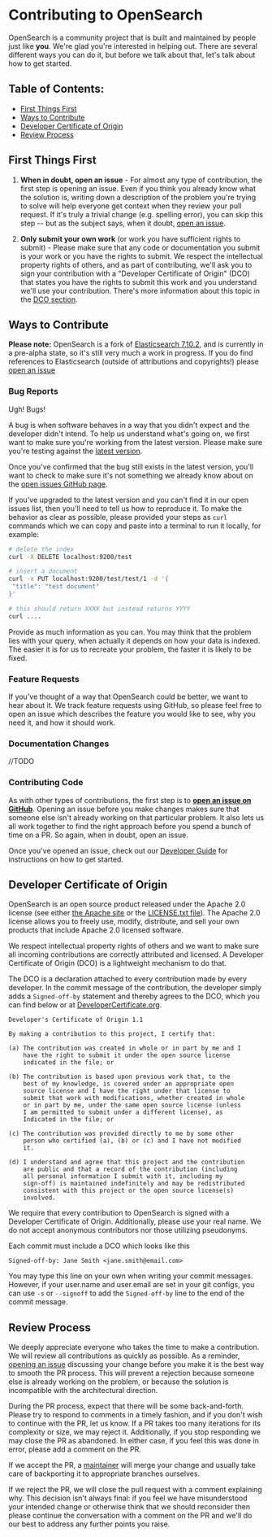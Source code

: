Contributing to OpenSearch
=============================

OpenSearch is a community project that is built and maintained by people just like **you**.  We're glad you're interested in helping out.  There are several different ways you can do it, but before we talk about that, let's talk about how to get started.

## Table of Contents:
- [First Things First](#first-things-first)
- [Ways to Contribute](#ways-to-contribute)
- [Developer Certificate of Origin](#developer-certificate-of-origin)
- [Review Process](#review-process)


## First Things First

1. **When in doubt, open an issue** - For almost any type of contribution, the first step is opening an issue.  Even if you think you already know what the solution is, writing down a description of the problem you're trying to solve will help everyone get context when they review your pull request.  If it's truly a trivial change (e.g. spelling error), you can skip this step -- but as the subject says, when it doubt, [open an issue](https://github.com/opensearch-project/OpenSearch/issues).

2. **Only submit your own work**  (or work you have sufficient rights to submit) - Please make sure that any code or documentation you submit is your work or you have the rights to submit. We respect the intellectual property rights of others, and as part of contributing, we'll ask you to sign your contribution with a "Developer Certificate of Origin" (DCO) that states you have the rights to submit this work and you understand we'll
use your contribution.  There's more information about this topic in the [DCO section](#developer-certificate-of-origin).

## Ways to Contribute

**Please note:**  OpenSearch is a fork of [Elasticsearch 7.10.2](https://github.com/elastic/elasticsearch), and is currently in a pre-alpha state, so it's still very much a work in progress. If you do find references to Elasticsearch (outside of attributions and copyrights!) please [open an issue](https://github.com/opensearch-project/OpenSearch/issues)

### Bug Reports

Ugh!  Bugs!

A bug is when software behaves in a way that you didn't expect and the developer didn't intend.  To help us understand what's going on, we first want to make sure you're working from the latest version.  Please make sure you're testing against the [latest version](https://github.com/opensearch-project/OpenSearch).

Once you've confirmed that the bug still exists in the latest version, you'll want to check to make sure it's not something we already know about on the [open issues GitHub page](https://github.com/opensearch-project/OpenSearch/issues).

If you've upgraded to the latest version and you can't find it in our open issues list, then you'll need to tell us how to reproduce it.  To make the behavior as clear as possible, please provided your steps as `curl` commands which we can copy and paste into a terminal to run it locally, for example:

```sh
# delete the index
curl -X DELETE localhost:9200/test

# insert a document
curl -x PUT localhost:9200/test/test/1 -d '{
 "title": "test document"
}'

# this should return XXXX but instead returns YYYY
curl ....
```

Provide as much information as you can. You may think that the problem lies with your query, when actually it depends on how your data is indexed. The easier it is for us to recreate your problem, the faster it is likely to be fixed.

### Feature Requests

If you've thought of a way that OpenSearch could be better, we want to hear about it.  We track feature requests using GitHub, so please feel free to open an issue which describes the feature you would like to see, why you need it, and how it should work.

### Documentation Changes

//TODO

### Contributing Code

As with other types of contributions, the first step is to [**open an issue on GitHub**](https://github.com/opensearch-project/OpenSearch/issues/new/choose).  Opening an issue before you make changes makes sure that someone else isn't already working on that particular problem.  It also lets us all work together to find the right approach before you spend a bunch of time on a PR.  So again, when in doubt, open an issue.

Once you've opened an issue, check out our [Developer Guide](./DEVELOPER_GUIDE.md) for instructions on how to get started.

## Developer Certificate of Origin

OpenSearch is an open source product released under the Apache 2.0 license (see either [the Apache site](https://www.apache.org/licenses/LICENSE-2.0) or the [LICENSE.txt file](./LICENSE.txt)).  The Apache 2.0 license allows you to freely use, modify, distribute, and sell your own products that include Apache 2.0 licensed software.

We respect intellectual property rights of others and we want to make sure all incoming contributions are correctly attributed and licensed. A Developer Certificate of Origin (DCO) is a lightweight mechanism to do that.

The DCO is a declaration attached to every contribution made by every developer. In the commit message of the contribution, the developer simply adds a `Signed-off-by` statement and thereby agrees to the DCO, which you can find below or at [DeveloperCertificate.org](http://developercertificate.org/).

```
Developer's Certificate of Origin 1.1

By making a contribution to this project, I certify that:

(a) The contribution was created in whole or in part by me and I
    have the right to submit it under the open source license
    indicated in the file; or

(b) The contribution is based upon previous work that, to the
    best of my knowledge, is covered under an appropriate open
    source license and I have the right under that license to
    submit that work with modifications, whether created in whole
    or in part by me, under the same open source license (unless
    I am permitted to submit under a different license), as
    Indicated in the file; or

(c) The contribution was provided directly to me by some other
    person who certified (a), (b) or (c) and I have not modified
    it.

(d) I understand and agree that this project and the contribution
    are public and that a record of the contribution (including
    all personal information I submit with it, including my
    sign-off) is maintained indefinitely and may be redistributed
    consistent with this project or the open source license(s)
    involved.
 ```
We require that every contribution to OpenSearch is signed with a Developer Certificate of Origin.  Additionally, please use your real name.  We do not accept anonymous contributors nor those utilizing pseudonyms.

Each commit must include a DCO which looks like this

```
Signed-off-by: Jane Smith <jane.smith@email.com>
```
You may type this line on your own when writing your commit messages.  However, if your user.name and user.email are set in your git configs, you can use `-s` or `--signoff` to add the `Signed-off-by` line to the end of the commit message.

## Review Process

We deeply appreciate everyone who takes the time to make a contribution.  We will review all contributions as quickly as possible.  As a reminder, [opening an issue](https://github.com/opensearch-project/OpenSearch/issues/new/choose) discussing your change before you make it is the best way to smooth the PR process.  This will prevent a rejection because someone else is already working on the problem, or because the solution is incompatible with the architectural direction.

During the PR process, expect that there will be some back-and-forth.  Please try to respond to comments in a timely fashion, and if you don't wish to continue with the PR, let us know.  If a PR takes too many iterations for its complexity or size, we may reject it.  Additionally, if you stop responding we may close the PR as abandoned.  In either case, if you feel this was done in error, please add a comment on the PR.

If we accept the PR, a [maintainer](MAINTAINERS.md) will merge your change and usually take care of backporting it to appropriate branches ourselves.

If we reject the PR, we will close the pull request with a comment explaining why. This decision isn't always final: if you feel we have misunderstood your intended change or otherwise think that we should reconsider then please continue the conversation with a comment on the PR and we'll do our best to address any further points you raise.
